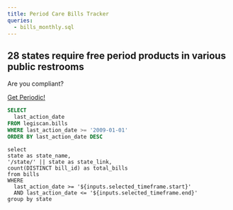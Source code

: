 ```yaml
---
title: Period Care Bills Tracker
queries:
  - bills_monthly.sql
---
```


## **28 states** require free period products in various public restrooms

Are you compliant?

[Get Periodic!](https://www.getperiodic.org/periodicproducts)

```sql date_options
SELECT 
  last_action_date
FROM legiscan.bills
WHERE last_action_date >= '2009-01-01'
ORDER BY last_action_date DESC
```

<DateRange
    name=selected_timeframe
    data={date_options}
    dates=last_action_date
    defaultValue="Last 12 Months"
/>

<AreaChart
data={bills_monthly}
x=month
y=rolling_total_bills
title="Cumulative Period Care Bills in the United States"
subtitle="Total Bills Introduced"
/>

```bills_by_state
select
state as state_name,
'/state/' || state as state_link,
count(DISTINCT bill_id) as total_bills
from bills
WHERE 
  last_action_date >= '${inputs.selected_timeframe.start}'
  AND last_action_date <= '${inputs.selected_timeframe.end}'
group by state
```

<!-- BUG: https://github.com/evidence-dev/evidence/issues/2908 -->
<USMap
  data={bills_by_state}
  state=state_name
  abbreviations=true
  value=total_bills
  link=state_link
  title="Period Care Bills by State"
  colorScale=default
/>

<LastRefreshed prefix="Data last updated"/>